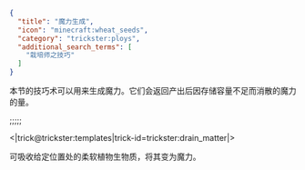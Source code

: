 ```json
{
  "title": "魔力生成",
  "icon": "minecraft:wheat_seeds",
  "category": "trickster:ploys",
  "additional_search_terms": [
    "栽培师之技巧"
  ]
}
```

本节的技巧术可以用来生成魔力。它们会返回产出后因存储容量不足而消散的魔力的量。

;;;;;

<|trick@trickster:templates|trick-id=trickster:drain_matter|>

可吸收给定位置处的柔软植物生物质，将其变为魔力。
